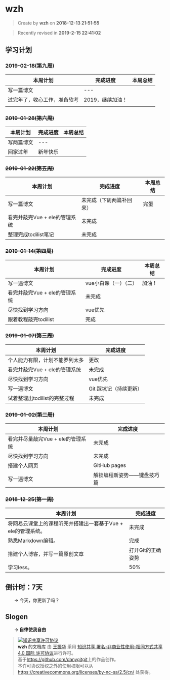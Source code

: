 wzh
===

> Create by **wzh** on **2018-12-13 21:51:55**  

> Recently revised in **2019-2-15 22:41:02**

## 学习计划

### 2019-02-18(第九周)

| 本周计划                      | 完成进度 | 本周总结 |
| ----------------------------- | -------- | -------- |
| 写一篇博文                    | ---     |
| 过完年了，收心工作，准备软考| 2019，继续加油！
      |
### ~~2019-01-28(第六周)~~

| 本周计划                      | 完成进度 | 本周总结 |
| ----------------------------- | -------- | -------- |
| 写两篇博文                    | ---     |
| 回家过年 | 新年快乐      |

### ~~2019-01-22(第五周)~~

| 本周计划                      | 完成进度 | 本周总结 |
| ----------------------------- | -------- | -------- |
| 写一篇博文                    | 未完成（下周两篇补回来）     |完蛋
| 看完并敲完Vue + ele的管理系统 | 未完成      |
| 整理完成todilist笔记          | 未完成    |

### ~~2019-01-14(第四周)~~

| 本周计划                      | 完成进度               | 本周总结 |
| ----------------------------- | ---------------------- | -------- |
| 写一遍博文                    | vue小白课（一）（二） |加油！
| 看完并敲完Vue + ele的管理系统 | 未完成                 |
| 尽快找到学习方向              | vue优先                |
| 跟着教程敲完todilist          | 完成                   |

### ~~2019-01-07(第三周)~~

| 本周计划                       | 完成进度               |
| ------------------------------ | ---------------------- |
| 个人能力有限，计划不能罗列太多 | 更改                   |
| 看完并敲完Vue + ele的管理系统  | 未完成                 |
| 尽快找到学习方向               | vue优先                |
| 写一遍博文                     | Git 踩坑记（持续更新） |
| 试着整理出todilist的完整过程   | 未完成                 |

### ~~2019-01-02(第二周)~~
| 本周计划                          | 完成进度                     |
| --------------------------------- | ---------------------------- |
| 看完并尽量敲完Vue + ele的管理系统 | 未完成                       |
| 尽快找到学习方向                  | 未完成                       |
| 搭建个人网页                      | GitHub pages                 |
| 写一遍博文                        | 解锁编程新姿势——键盘技巧篇 |

### ~~2018-12-25(第一周)~~
| 本周计划                                                      | 完成进度          |
| ------------------------------------------------------------- | ----------------- |
| 将网易云课堂上的课程听完并搭建出一套基于Vue + ele的管理系统。 | 未完成            |
| 熟悉Markdown编辑。                                            | 完成              |
| 搭建个人博客，并写一篇原创文章                                | 打开Git的正确姿势 |
| 学习less。                                                    | 50%               |

## 倒计时：7天

&emsp;&emsp;-> 今天，你更新了吗？

## Slogen

&emsp;&emsp;**-> 自律使我自由**

> <a rel="license" href="http://creativecommons.org/licenses/by-nc-sa/4.0/"><img alt="知识共享许可协议" style="border-width:0" src="https://i.creativecommons.org/l/by-nc-sa/4.0/88x31.png" /></a><br /><a xmlns:dct="http://purl.org/dc/terms/" property="dct:title">**wzh** 的文档库</a> 由 <a xmlns:cc="http://creativecommons.org/ns#" href="wzh" property="cc:attributionName" rel="cc:attributionURL">王振华</a> 采用 <a rel="license" href="http://creativecommons.org/licenses/by-nc-sa/4.0/">知识共享 署名-非商业性使用-相同方式共享 4.0 国际 许可协议</a>进行许可。<br />基于<a xmlns:dct="http://purl.org/dc/terms/" href="https://github.com/danygitgit" rel="dct:source">https://github.com/danygitgit</a>上的作品创作。<br />本许可协议授权之外的使用权限可以从 <a xmlns:cc="http://creativecommons.org/ns#" href="https://creativecommons.org/licenses/by-nc-sa/2.5/cn/" rel="cc:morePermissions">https://creativecommons.org/licenses/by-nc-sa/2.5/cn/</a> 处获得。